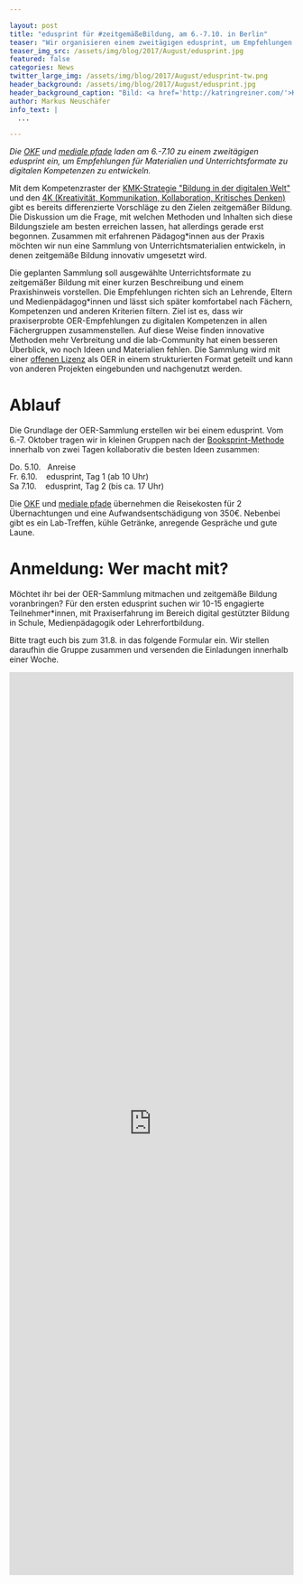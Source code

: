 ```yaml
---

layout: post
title: "edusprint für #zeitgemäßeBildung, am 6.-7.10. in Berlin"
teaser: "Wir organisieren einem zweitägigen edusprint, um Empfehlungen für Materialien und Unterrichtsformate zu digitalen Kompetenzen zu entwickeln."
teaser_img_src: /assets/img/blog/2017/August/edusprint.jpg
featured: false
categories: News
twitter_large_img: /assets/img/blog/2017/August/edusprint-tw.png
header_background: /assets/img/blog/2017/August/edusprint.jpg
header_background_caption: "Bild: <a href='http://katringreiner.com/'>Katrin Greiner</a>, <a href='https://creativecommons.org/licenses/by/4.0/legalcode'>CC-BY 4.0</a>"
author: Markus Neuschäfer
info_text: |
  ...

---
```

*Die [OKF](https://www.okfn.de) und [mediale pfade](http://www.medialepfade.org/) laden am 6.-7.10 zu einem zweitägigen edusprint ein, um Empfehlungen für Materialien und Unterrichtsformate zu digitalen Kompetenzen zu entwickeln.*

Mit dem Kompetenzraster der [KMK-Strategie "Bildung in der digitalen Welt"](https://www.kmk.org/fileadmin/Dateien/pdf/PresseUndAktuelles/2016/Bildung_digitale_Welt_Webversion.pdf) und den [4K (Kreativität, Kommunikation, Kollaboration, Kritisches Denken)](http://politik-digital.de/news/aula-schuelerbeteiligung-und-die-kompetenzen-der-zukunft-153015/) gibt es bereits differenzierte Vorschläge zu den Zielen zeitgemäßer Bildung. Die Diskussion um die Frage, mit welchen Methoden und Inhalten sich diese Bildungsziele am besten erreichen lassen, hat allerdings gerade erst begonnen. Zusammen mit erfahrenen Pädagog*innen aus der Praxis möchten wir nun eine Sammlung von Unterrichtsmaterialien entwickeln, in denen zeitgemäße Bildung innovativ umgesetzt wird.

Die geplanten Sammlung soll ausgewählte Unterrichtsformate zu zeitgemäßer Bildung mit einer kurzen Beschreibung und einem Praxishinweis vorstellen. Die Empfehlungen richten sich an Lehrende, Eltern und Medienpädagog*innen und lässt sich später komfortabel nach Fächern, Kompetenzen und anderen Kriterien filtern. Ziel ist es, dass wir praxiserprobte OER-Empfehlungen zu digitalen Kompetenzen in allen Fächergruppen zusammenstellen. Auf diese Weise finden innovative Methoden mehr Verbreitung und die lab-Community hat einen besseren Überblick, wo noch Ideen und Materialien fehlen. Die Sammlung wird mit einer [offenen Lizenz](http://opendefinition.org/od/2.0/de/) als OER in einem strukturierten Format geteilt und kann von anderen Projekten eingebunden und nachgenutzt werden.

# Ablauf
Die Grundlage der OER-Sammlung erstellen wir bei einem edusprint. Vom 6.-7. Oktober tragen wir in kleinen Gruppen nach der [Booksprint-Methode](https://en.wikipedia.org/wiki/Book_sprint) innerhalb von zwei Tagen kollaborativ die besten Ideen zusammen:

Do. 5.10.&nbsp;&nbsp;&nbsp;Anreise<br>
Fr. 6.10.&nbsp;&nbsp;&nbsp;&nbsp;edusprint, Tag 1 (ab 10 Uhr)<br>
Sa 7.10.&nbsp;&nbsp;&nbsp;&nbsp;edusprint, Tag 2 (bis ca. 17 Uhr)<br>

Die [OKF](https://www.okfn.de) und [mediale pfade](http://www.medialepfade.org/) übernehmen die Reisekosten für 2 Übernachtungen und eine Aufwandsentschädigung von 350€. Nebenbei gibt es ein Lab-Treffen, kühle Getränke, anregende Gespräche und gute Laune.

# Anmeldung: Wer macht mit?
Möchtet ihr bei der OER-Sammlung mitmachen und zeitgemäße Bildung voranbringen? Für den ersten edusprint suchen wir 10-15 engagierte Teilnehmer*innen, mit Praxiserfahrung im Bereich digital gestützter Bildung in Schule, Medienpädagogik oder Lehrerfortbildung.

Bitte tragt euch bis zum 31.8. in das folgende Formular ein. Wir stellen daraufhin die Gruppe zusammen und versenden die Einladungen innerhalb einer Woche.
<iframe src="https://docs.google.com/forms/d/e/1FAIpQLScPlm7DkEqX-TR39qIW9ee-QBhb3qu_IAHm5QkyWDYp_wDFgQ/viewform?embedded=true" width="100%" height="1600px" frameborder="no" scrolling="auto" marginheight="0" marginwidth="0">Loading...</iframe>
